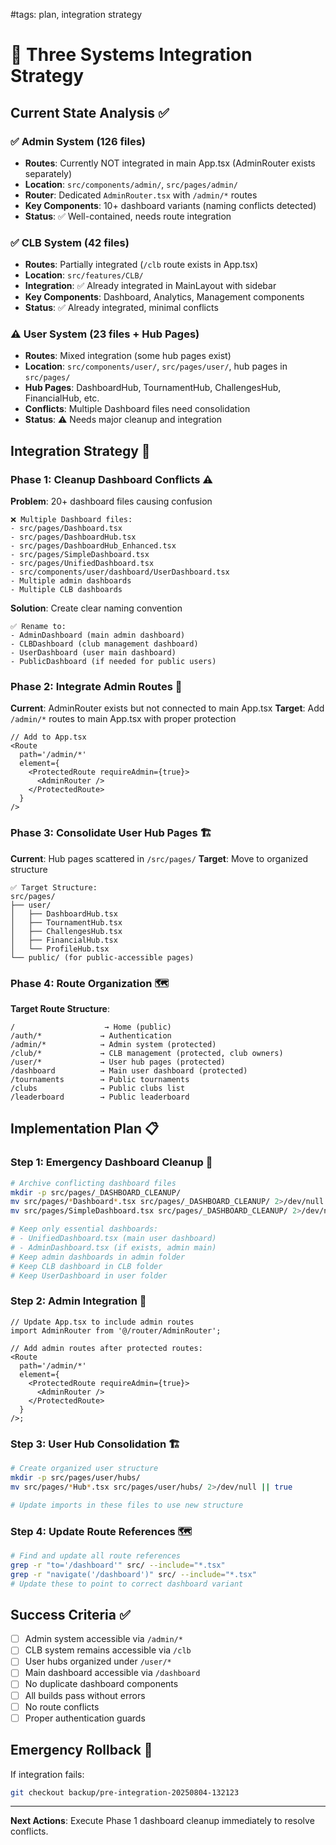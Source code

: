 #tags: plan, integration strategy
# 🔧 Three Systems Integration Strategy

## Current State Analysis ✅

### ✅ Admin System (126 files)

- **Routes**: Currently NOT integrated in main App.tsx (AdminRouter exists separately)
- **Location**: `src/components/admin/`, `src/pages/admin/`
- **Router**: Dedicated `AdminRouter.tsx` with `/admin/*` routes
- **Key Components**: 10+ dashboard variants (naming conflicts detected)
- **Status**: ✅ Well-contained, needs route integration

### ✅ CLB System (42 files)

- **Routes**: Partially integrated (`/clb` route exists in App.tsx)
- **Location**: `src/features/CLB/`
- **Integration**: ✅ Already integrated in MainLayout with sidebar
- **Key Components**: Dashboard, Analytics, Management components
- **Status**: ✅ Already integrated, minimal conflicts

### ⚠️ User System (23 files + Hub Pages)

- **Routes**: Mixed integration (some hub pages exist)
- **Location**: `src/components/user/`, `src/pages/user/`, hub pages in `src/pages/`
- **Hub Pages**: DashboardHub, TournamentHub, ChallengesHub, FinancialHub, etc.
- **Conflicts**: Multiple Dashboard files need consolidation
- **Status**: ⚠️ Needs major cleanup and integration

## Integration Strategy 🎯

### Phase 1: Cleanup Dashboard Conflicts ⚠️

**Problem**: 20+ dashboard files causing confusion

```
❌ Multiple Dashboard files:
- src/pages/Dashboard.tsx
- src/pages/DashboardHub.tsx
- src/pages/DashboardHub_Enhanced.tsx
- src/pages/SimpleDashboard.tsx
- src/pages/UnifiedDashboard.tsx
- src/components/user/dashboard/UserDashboard.tsx
- Multiple admin dashboards
- Multiple CLB dashboards
```

**Solution**: Create clear naming convention

```
✅ Rename to:
- AdminDashboard (main admin dashboard)
- CLBDashboard (club management dashboard)
- UserDashboard (user main dashboard)
- PublicDashboard (if needed for public users)
```

### Phase 2: Integrate Admin Routes 🔧

**Current**: AdminRouter exists but not connected to main App.tsx
**Target**: Add `/admin/*` routes to main App.tsx with proper protection

```tsx
// Add to App.tsx
<Route
  path='/admin/*'
  element={
    <ProtectedRoute requireAdmin={true}>
      <AdminRouter />
    </ProtectedRoute>
  }
/>
```

### Phase 3: Consolidate User Hub Pages 🏗️

**Current**: Hub pages scattered in `/src/pages/`
**Target**: Move to organized structure

```
✅ Target Structure:
src/pages/
├── user/
│   ├── DashboardHub.tsx
│   ├── TournamentHub.tsx
│   ├── ChallengesHub.tsx
│   ├── FinancialHub.tsx
│   └── ProfileHub.tsx
└── public/ (for public-accessible pages)
```

### Phase 4: Route Organization 🗺️

**Target Route Structure**:

```
/                    → Home (public)
/auth/*             → Authentication
/admin/*            → Admin system (protected)
/club/*             → CLB management (protected, club owners)
/user/*             → User hub pages (protected)
/dashboard          → Main user dashboard (protected)
/tournaments        → Public tournaments
/clubs              → Public clubs list
/leaderboard        → Public leaderboard
```

## Implementation Plan 📋

### Step 1: Emergency Dashboard Cleanup 🚨

```bash
# Archive conflicting dashboard files
mkdir -p src/pages/_DASHBOARD_CLEANUP/
mv src/pages/*Dashboard*.tsx src/pages/_DASHBOARD_CLEANUP/ 2>/dev/null || true
mv src/pages/SimpleDashboard.tsx src/pages/_DASHBOARD_CLEANUP/ 2>/dev/null || true

# Keep only essential dashboards:
# - UnifiedDashboard.tsx (main user dashboard)
# - AdminDashboard.tsx (if exists, admin main)
# Keep admin dashboards in admin folder
# Keep CLB dashboard in CLB folder
# Keep UserDashboard in user folder
```

### Step 2: Admin Integration 🔧

```tsx
// Update App.tsx to include admin routes
import AdminRouter from '@/router/AdminRouter';

// Add admin routes after protected routes:
<Route
  path='/admin/*'
  element={
    <ProtectedRoute requireAdmin={true}>
      <AdminRouter />
    </ProtectedRoute>
  }
/>;
```

### Step 3: User Hub Consolidation 🏗️

```bash
# Create organized user structure
mkdir -p src/pages/user/hubs/
mv src/pages/*Hub*.tsx src/pages/user/hubs/ 2>/dev/null || true

# Update imports in these files to use new structure
```

### Step 4: Update Route References 🗺️

```bash
# Find and update all route references
grep -r "to='/dashboard'" src/ --include="*.tsx"
grep -r "navigate('/dashboard')" src/ --include="*.tsx"
# Update these to point to correct dashboard variant
```

## Success Criteria ✅

- [ ] Admin system accessible via `/admin/*`
- [ ] CLB system remains accessible via `/clb`
- [ ] User hubs organized under `/user/*`
- [ ] Main dashboard accessible via `/dashboard`
- [ ] No duplicate dashboard components
- [ ] All builds pass without errors
- [ ] No route conflicts
- [ ] Proper authentication guards

## Emergency Rollback 🚨

If integration fails:

```bash
git checkout backup/pre-integration-20250804-132123
```

---

**Next Actions**: Execute Phase 1 dashboard cleanup immediately to resolve conflicts.

